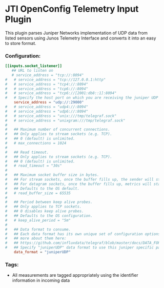 # JTI OpenConfig Telemetry Input Plugin

This plugin parses Juniper Networks implementation of UDP data from listed sensors using Junos Telemetry Interface and converts it into an easy to store format. 

### Configuration:

```toml
[[inputs.socket_listener]]
   ## URL to listen on
   # service_address = "tcp://:8094"
#   # service_address = "tcp://127.0.0.1:http"
#   # service_address = "tcp4://:8094"
#   # service_address = "tcp6://:8094"
#   # service_address = "tcp6://[2001:db8::1]:8094"
#   # Specify the host port on which you are receiving the juniper UDP sensor data
    service_address = "udp://:29000"
#   # service_address = "udp4://:8094"
#   # service_address = "udp6://:8094"
#   # service_address = "unix:///tmp/telegraf.sock"
#   # service_address = "unixgram:///tmp/telegraf.sock"
#
#   ## Maximum number of concurrent connections.
#   ## Only applies to stream sockets (e.g. TCP).
#   ## 0 (default) is unlimited.
#   # max_connections = 1024
#
#   ## Read timeout.
#   ## Only applies to stream sockets (e.g. TCP).
#   ## 0 (default) is unlimited.
#   # read_timeout = "30s"
#
#   ## Maximum socket buffer size in bytes.
#   ## For stream sockets, once the buffer fills up, the sender will start backing up.
#   ## For datagram sockets, once the buffer fills up, metrics will start dropping.
#   ## Defaults to the OS default.
#   # read_buffer_size = 65535
#
#   ## Period between keep alive probes.
#   ## Only applies to TCP sockets.
#   ## 0 disables keep alive probes.
#   ## Defaults to the OS configuration.
#   # keep_alive_period = "5m"
#
#   ## Data format to consume.
#   ## Each data format has its own unique set of configuration options, read
#   ## more about them here:
#   ## https://github.com/influxdata/telegraf/blob/master/docs/DATA_FORMATS_INPUT.md
#   ## Specify "juniperUDP" data format to use this juniper specific parser plugin
    data_format = "juniperUDP"

```

### Tags:

- All measurements are tagged appropriately using the identifier information
  in incoming data
